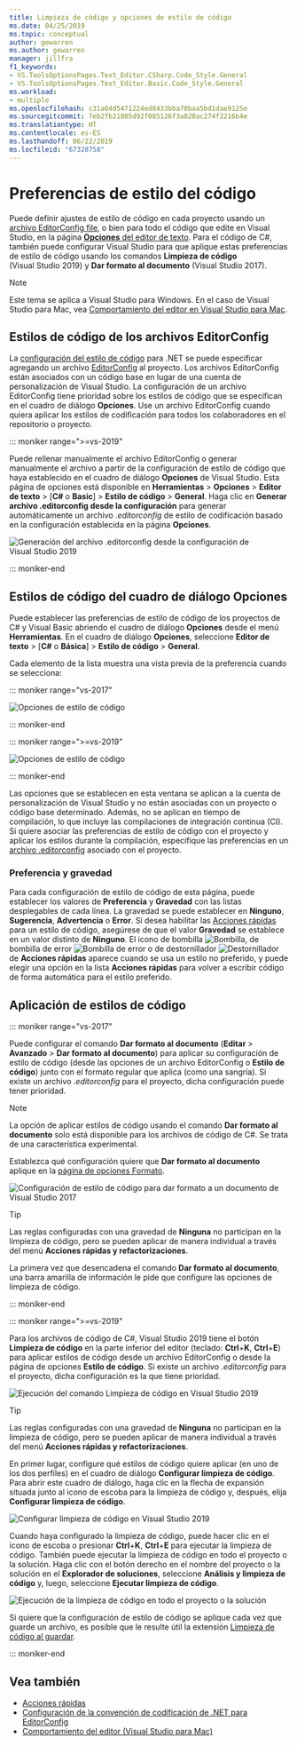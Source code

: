 ```yaml
---
title: Limpieza de código y opciones de estilo de código
ms.date: 04/25/2019
ms.topic: conceptual
author: gewarren
ms.author: gewarren
manager: jillfra
f1_keywords:
- VS.ToolsOptionsPages.Text_Editor.CSharp.Code_Style.General
- VS.ToolsOptionsPages.Text_Editor.Basic.Code_Style.General
ms.workload:
- multiple
ms.openlocfilehash: c31a04d5471224ed8433bba70baa5bd1dae9125e
ms.sourcegitcommit: 7eb2fb21805d92f085126f3a820ac274f2216b4e
ms.translationtype: HT
ms.contentlocale: es-ES
ms.lasthandoff: 06/22/2019
ms.locfileid: "67328758"
---
```

# <a name="code-style-preferences"></a>Preferencias de estilo del código

Puede definir ajustes de estilo de código en cada proyecto usando un [archivo EditorConfig file](#code-styles-in-editorconfig-files), o bien para todo el código que edite en Visual Studio, en la página [**Opciones** del editor de texto](#code-styles-in-the-options-dialog-box). Para el código de C#, también puede configurar Visual Studio para que aplique estas preferencias de estilo de código usando los comandos **Limpieza de código** (Visual Studio 2019) y **Dar formato al documento** (Visual Studio 2017).

> [!NOTE]
> Este tema se aplica a Visual Studio para Windows. En el caso de Visual Studio para Mac, vea [Comportamiento del editor en Visual Studio para Mac](/visualstudio/mac/editor-behavior).

## <a name="code-styles-in-editorconfig-files"></a>Estilos de código de los archivos EditorConfig

La [configuración del estilo de código](../ide/editorconfig-code-style-settings-reference.md) para .NET se puede especificar agregando un archivo [EditorConfig](create-portable-custom-editor-options.md) al proyecto. Los archivos EditorConfig están asociados con un código base en lugar de una cuenta de personalización de Visual Studio. La configuración de un archivo EditorConfig tiene prioridad sobre los estilos de código que se especifican en el cuadro de diálogo **Opciones**. Use un archivo EditorConfig cuando quiera aplicar los estilos de codificación para todos los colaboradores en el repositorio o proyecto.

::: moniker range=">=vs-2019"

Puede rellenar manualmente el archivo EditorConfig o generar manualmente el archivo a partir de la configuración de estilo de código que haya establecido en el cuadro de diálogo **Opciones** de Visual Studio. Esta página de opciones está disponible en **Herramientas** > **Opciones** > **Editor de texto** > [**C#** o **Basic**] > **Estilo de código** > **General**. Haga clic en **Generar archivo .editorconfig desde la configuración** para generar automáticamente un archivo *.editorconfig* de estilo de codificación basado en la configuración establecida en la página **Opciones**.

![Generación del archivo .editorconfig desde la configuración de Visual Studio 2019](media/vs-2019/generate-editorconfig-file-small.png)

::: moniker-end

## <a name="code-styles-in-the-options-dialog-box"></a>Estilos de código del cuadro de diálogo Opciones

Puede establecer las preferencias de estilo de código de los proyectos de C# y Visual Basic abriendo el cuadro de diálogo **Opciones** desde el menú **Herramientas**. En el cuadro de diálogo **Opciones**, seleccione **Editor de texto** > [**C#** o **Básica**] > **Estilo de código** > **General**.

Cada elemento de la lista muestra una vista previa de la preferencia cuando se selecciona:

::: moniker range="vs-2017"

![Opciones de estilo de código](media/code-style-quick-actions-dialog.png)

::: moniker-end

::: moniker range=">=vs-2019"

![Opciones de estilo de código](media/vs-2019/code-style-quick-actions-dialog.png)

::: moniker-end

Las opciones que se establecen en esta ventana se aplican a la cuenta de personalización de Visual Studio y no están asociadas con un proyecto o código base determinado. Además, no se aplican en tiempo de compilación, lo que incluye las compilaciones de integración continua (CI). Si quiere asociar las preferencias de estilo de código con el proyecto y aplicar los estilos durante la compilación, especifique las preferencias en un [archivo .editorconfig](#code-styles-in-editorconfig-files) asociado con el proyecto.

### <a name="preference-and-severity"></a>Preferencia y gravedad

Para cada configuración de estilo de código de esta página, puede establecer los valores de **Preferencia** y **Gravedad** con las listas desplegables de cada línea. La gravedad se puede establecer en **Ninguno**, **Sugerencia**, **Advertencia** o **Error**. Si desea habilitar las [Acciones rápidas](../ide/quick-actions.md) para un estilo de código, asegúrese de que el valor **Gravedad** se establece en un valor distinto de **Ninguno**. El icono de bombilla ![Bombilla](media/light-bulb-dropdown.png), de bombilla de error ![Bombilla de error](media/error-bulb.png) o de destornillador ![Destornillador](media/screwdriver.png) de **Acciones rápidas** aparece cuando se usa un estilo no preferido, y puede elegir una opción en la lista **Acciones rápidas** para volver a escribir código de forma automática para el estilo preferido.

## <a name="apply-code-styles"></a>Aplicación de estilos de código

::: moniker range="vs-2017"

Puede configurar el comando **Dar formato al documento** (**Editar** > **Avanzado** > **Dar formato al documento**) para aplicar su configuración de estilo de código (desde las opciones de un archivo EditorConfig o **Estilo de código**) junto con el formato regular que aplica (como una sangría). Si existe un archivo *.editorconfig* para el proyecto, dicha configuración puede tener prioridad.

> [!NOTE]
> La opción de aplicar estilos de código usando el comando **Dar formato al documento** solo está disponible para los archivos de código de C#. Se trata de una característica experimental.

Establezca qué configuración quiere que **Dar formato al documento** aplique en la [página de opciones Formato](reference/options-text-editor-csharp-formatting.md#format-document-settings).

![Configuración de estilo de código para dar formato a un documento de Visual Studio 2017](media/format-document-settings-experiment.png)

> [!TIP]
> Las reglas configuradas con una gravedad de **Ninguna** no participan en la limpieza de código, pero se pueden aplicar de manera individual a través del menú **Acciones rápidas y refactorizaciones**.

La primera vez que desencadena el comando **Dar formato al documento**, una barra amarilla de información le pide que configure las opciones de limpieza de código.

::: moniker-end

::: moniker range=">=vs-2019"

Para los archivos de código de C#, Visual Studio 2019 tiene el botón **Limpieza de código** en la parte inferior del editor (teclado: **Ctrl**+**K**, **Ctrl**+**E**) para aplicar estilos de código desde un archivo EditorConfig o desde la página de opciones **Estilo de código**. Si existe un archivo *.editorconfig* para el proyecto, dicha configuración es la que tiene prioridad.

![Ejecución del comando Limpieza de código en Visual Studio 2019](media/execute-code-cleanup.png)

> [!TIP]
> Las reglas configuradas con una gravedad de **Ninguna** no participan en la limpieza de código, pero se pueden aplicar de manera individual a través del menú **Acciones rápidas y refactorizaciones**.

En primer lugar, configure qué estilos de código quiere aplicar (en uno de los dos perfiles) en el cuadro de diálogo **Configurar limpieza de código**. Para abrir este cuadro de diálogo, haga clic en la flecha de expansión situada junto al icono de escoba para la limpieza de código y, después, elija **Configurar limpieza de código**.

![Configurar limpieza de código en Visual Studio 2019](media/configure-code-cleanup.png)

Cuando haya configurado la limpieza de código, puede hacer clic en el icono de escoba o presionar **Ctrl**+**K**, **Ctrl**+**E** para ejecutar la limpieza de código. También puede ejecutar la limpieza de código en todo el proyecto o la solución. Haga clic con el botón derecho en el nombre del proyecto o la solución en el **Explorador de soluciones**, seleccione **Análisis y limpieza de código** y, luego, seleccione **Ejecutar limpieza de código**.

![Ejecución de la limpieza de código en todo el proyecto o la solución](media/run-code-cleanup-project-solution.png)

Si quiere que la configuración de estilo de código se aplique cada vez que guarde un archivo, es posible que le resulte útil la extensión [Limpieza de código al guardar](https://marketplace.visualstudio.com/items?itemName=MadsKristensen.CodeCleanupOnSave).

::: moniker-end

## <a name="see-also"></a>Vea también

- [Acciones rápidas](../ide/quick-actions.md)
- [Configuración de la convención de codificación de .NET para EditorConfig](../ide/editorconfig-code-style-settings-reference.md)
- [Comportamiento del editor (Visual Studio para Mac)](/visualstudio/mac/editor-behavior)